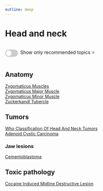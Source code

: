 ```yaml
---
outline: deep
---
```

<style>

.star-link-list {
  list-style-type: none !important;
  padding-left: 0 !important;
  margin-left: 0 !important;
}

.switch-container {
  display: flex;
  align-items: center;
  gap: 0.5rem;
  padding: 1rem 0;
  font-size: 0.95rem;
}

.switch {
  position: relative;
  display: inline-block;
  width: 42px;
  height: 24px;
}

.switch input {
  opacity: 0;
  width: 0;
  height: 0;
}

.slider {
  position: absolute;
  cursor: pointer;
  top: 0; left: 0; right: 0; bottom: 0;
  background-color: #ccc;
  border-radius: 24px;
  transition: 0.4s;
}

.slider:before {
  content: "";
  position: absolute;
  height: 18px;
  width: 18px;
  left: 3px;
  bottom: 3px;
  background-color: white;
  border-radius: 50%;
  transition: 0.4s;
}

input:checked + .slider {
  background-color: #42b983;
}

input:checked + .slider:before {
  transform: translateX(18px);
}

</style>

# Head and neck

<div class="switch-container">
  <label class="switch">
    <input type="checkbox" id="toggle-stars">
    <span class="slider"></span>
  </label>
  <span>Show only recommended topics ⭐</span>
</div>

## Anatomy

[Zygomaticus Muscles](https://radiopaedia.org/articles/zygomaticus-muscles)  
[Zygomaticus Major Muscle](https://radiopaedia.org/articles/zygomaticus-major-muscle)  
[Zygomaticus Minor Muscle](https://radiopaedia.org/articles/zygomaticus-minor-muscle)  
[Zuckerkandl Tubercle](https://radiopaedia.org/articles/zuckerkandl-tubercle)  

## Tumors

[Who Classification Of Head And Neck Tumors](https://radiopaedia.org/articles/who-classification-of-head-and-neck-tumors)  
[Adenoid Cystic Carcinoma](https://radiopaedia.org/articles/adenoid-cystic-carcinoma)  

### Jaw lesions

[Cementoblastoma](https://radiopaedia.org/articles/cementoblastoma)  

## Toxic pathology

[Cocaine Induced Midline Destructive Lesion](https://radiopaedia.org/articles/cocaine-induced-midline-destructive-lesion)  
